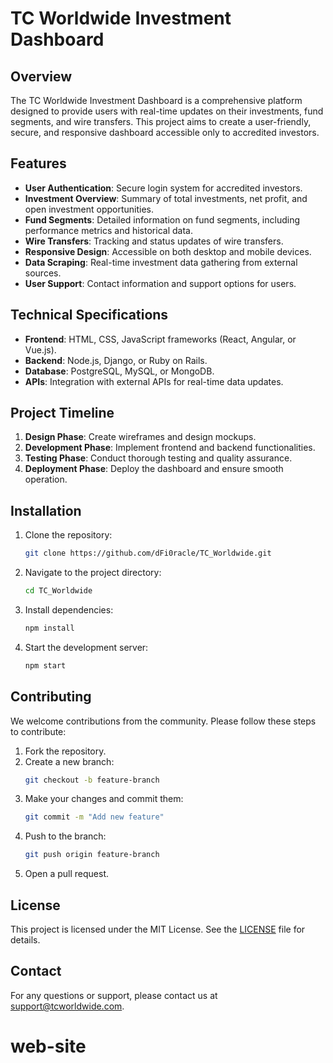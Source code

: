 # TC Worldwide Investment Dashboard

## Overview

The TC Worldwide Investment Dashboard is a comprehensive platform designed to provide users with real-time updates on their investments, fund segments, and wire transfers. This project aims to create a user-friendly, secure, and responsive dashboard accessible only to accredited investors.

## Features

- **User Authentication**: Secure login system for accredited investors.
- **Investment Overview**: Summary of total investments, net profit, and open investment opportunities.
- **Fund Segments**: Detailed information on fund segments, including performance metrics and historical data.
- **Wire Transfers**: Tracking and status updates of wire transfers.
- **Responsive Design**: Accessible on both desktop and mobile devices.
- **Data Scraping**: Real-time investment data gathering from external sources.
- **User Support**: Contact information and support options for users.

## Technical Specifications

- **Frontend**: HTML, CSS, JavaScript frameworks (React, Angular, or Vue.js).
- **Backend**: Node.js, Django, or Ruby on Rails.
- **Database**: PostgreSQL, MySQL, or MongoDB.
- **APIs**: Integration with external APIs for real-time data updates.

## Project Timeline

1. **Design Phase**: Create wireframes and design mockups.
2. **Development Phase**: Implement frontend and backend functionalities.
3. **Testing Phase**: Conduct thorough testing and quality assurance.
4. **Deployment Phase**: Deploy the dashboard and ensure smooth operation.

## Installation

1. Clone the repository:
   ```bash
   git clone https://github.com/dFi0racle/TC_Worldwide.git
   ```
2. Navigate to the project directory:
   ```bash
   cd TC_Worldwide
   ```
3. Install dependencies:
   ```bash
   npm install
   ```
4. Start the development server:
   ```bash
   npm start
   ```

## Contributing

We welcome contributions from the community. Please follow these steps to contribute:

1. Fork the repository.
2. Create a new branch:
   ```bash
   git checkout -b feature-branch
   ```
3. Make your changes and commit them:
   ```bash
   git commit -m "Add new feature"
   ```
4. Push to the branch:
   ```bash
   git push origin feature-branch
   ```
5. Open a pull request.

## License

This project is licensed under the MIT License. See the [LICENSE](LICENSE) file for details.

## Contact

For any questions or support, please contact us at support@tcworldwide.com.
# web-site
